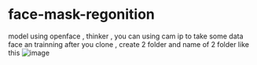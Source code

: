 # face-mask-regonition
model using openface , thinker , you can using cam ip to take some data face an trainning
 after you clone , create 2 folder and name of 2 folder like this 
 ![image](https://user-images.githubusercontent.com/53247621/127849126-c4a5c332-a6a7-4f02-9455-7c15ad919772.png)
